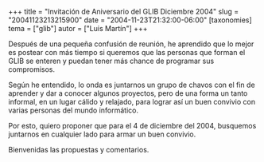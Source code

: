 +++
title = "Invitación de Aniversario del GLIB Diciembre 2004"
slug = "20041123213215900"
date = "2004-11-23T21:32:00-06:00"
[taxonomies]
tema = ["glib"]
autor = ["Luis Martín"]
+++

Después de una pequeña confusión de reunión, he aprendido que lo mejor
es postear con más tiempo si queremos que las personas que forman el
GLIB se enteren y puedan tener más chance de programar sus compromisos.

<!-- more -->
Según he entendido, lo onda es juntarnos un grupo de chavos con el fin
de aprender y dar a conocer algunos proyectos, pero de una forma un
tanto informal, en un lugar cálido y relajado, para lograr así un buen
convivio con varias personas del mundo informático.

Por esto, quiero proponer que para el 4 de diciembre del 2004, busquemos
juntarnos en cualquier lado para armar un buen convivio.

Bienvenidas las propuestas y comentarios.

